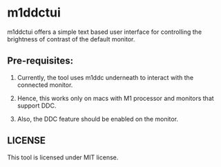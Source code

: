 # m1ddctui

m1ddctui offers a simple text based user interface for controlling the
brightness of contrast of the default monitor.

## Pre-requisites:

1. Currently, the tool uses m1ddc underneath to interact with the connected monitor.

2. Hence, this works only on macs with M1 processor and monitors that support DDC.

3. Also, the DDC feature should be enabled on the monitor.

## LICENSE

This tool is licensed under MIT license.



